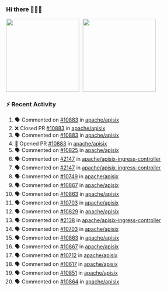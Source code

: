 ### Hi there 👋👋👋

<div style="display: flex; gap: 10px;">
  <img height="200px" src="https://github-readme-stats.vercel.app/api?username=Vacant2333&show_icons=true&theme=flag-india&count_private=true&hide_rank=true&include_all_commits=true">
  <img height="200px" src="https://github-readme-stats.vercel.app/api/top-langs/?username=Vacant2333&layout=donut">
</div>

### :zap: Recent Activity

<!--START_SECTION:activity-->
1. 🗣 Commented on [#10883](https://github.com/apache/apisix/pull/10883#issuecomment-1916039730) in [apache/apisix](https://github.com/apache/apisix)
2. ❌ Closed PR [#10883](https://github.com/apache/apisix/pull/10883) in [apache/apisix](https://github.com/apache/apisix)
3. 🗣 Commented on [#10883](https://github.com/apache/apisix/pull/10883#issuecomment-1916002071) in [apache/apisix](https://github.com/apache/apisix)
4. 💪 Opened PR [#10883](https://github.com/apache/apisix/pull/10883) in [apache/apisix](https://github.com/apache/apisix)
5. 🗣 Commented on [#10825](https://github.com/apache/apisix/issues/10825#issuecomment-1914249715) in [apache/apisix](https://github.com/apache/apisix)
6. 🗣 Commented on [#2147](https://github.com/apache/apisix-ingress-controller/issues/2147#issuecomment-1912108783) in [apache/apisix-ingress-controller](https://github.com/apache/apisix-ingress-controller)
7. 🗣 Commented on [#2147](https://github.com/apache/apisix-ingress-controller/issues/2147#issuecomment-1910483665) in [apache/apisix-ingress-controller](https://github.com/apache/apisix-ingress-controller)
8. 🗣 Commented on [#10749](https://github.com/apache/apisix/issues/10749#issuecomment-1910479333) in [apache/apisix](https://github.com/apache/apisix)
9. 🗣 Commented on [#10867](https://github.com/apache/apisix/issues/10867#issuecomment-1910471597) in [apache/apisix](https://github.com/apache/apisix)
10. 🗣 Commented on [#10863](https://github.com/apache/apisix/issues/10863#issuecomment-1910469702) in [apache/apisix](https://github.com/apache/apisix)
11. 🗣 Commented on [#10703](https://github.com/apache/apisix/pull/10703#issuecomment-1910464832) in [apache/apisix](https://github.com/apache/apisix)
12. 🗣 Commented on [#10829](https://github.com/apache/apisix/issues/10829#issuecomment-1909216544) in [apache/apisix](https://github.com/apache/apisix)
13. 🗣 Commented on [#2138](https://github.com/apache/apisix-ingress-controller/issues/2138#issuecomment-1908303375) in [apache/apisix-ingress-controller](https://github.com/apache/apisix-ingress-controller)
14. 🗣 Commented on [#10703](https://github.com/apache/apisix/pull/10703#issuecomment-1908268670) in [apache/apisix](https://github.com/apache/apisix)
15. 🗣 Commented on [#10863](https://github.com/apache/apisix/issues/10863#issuecomment-1908259822) in [apache/apisix](https://github.com/apache/apisix)
16. 🗣 Commented on [#10867](https://github.com/apache/apisix/issues/10867#issuecomment-1908236597) in [apache/apisix](https://github.com/apache/apisix)
17. 🗣 Commented on [#10712](https://github.com/apache/apisix/issues/10712#issuecomment-1906120138) in [apache/apisix](https://github.com/apache/apisix)
18. 🗣 Commented on [#10617](https://github.com/apache/apisix/issues/10617#issuecomment-1906052698) in [apache/apisix](https://github.com/apache/apisix)
19. 🗣 Commented on [#10851](https://github.com/apache/apisix/pull/10851#issuecomment-1906032205) in [apache/apisix](https://github.com/apache/apisix)
20. 🗣 Commented on [#10864](https://github.com/apache/apisix/pull/10864#issuecomment-1905724198) in [apache/apisix](https://github.com/apache/apisix)
<!--END_SECTION:activity-->
